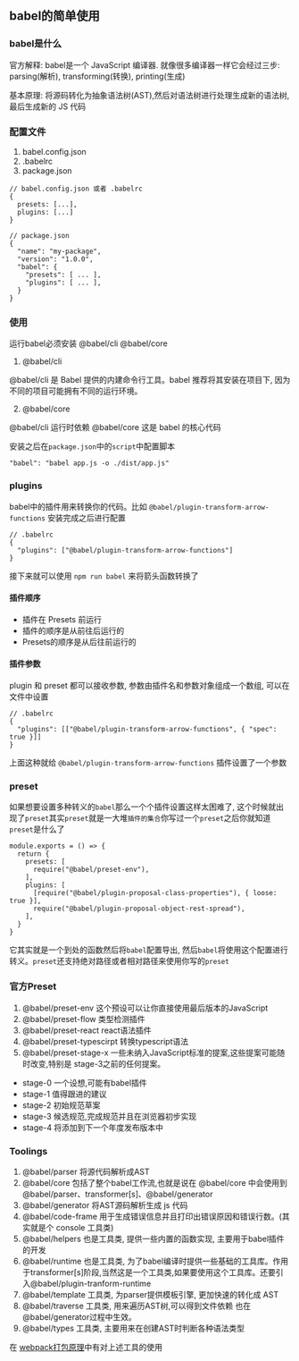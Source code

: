 ## babel的简单使用

### babel是什么
官方解释: babel是一个 JavaScript 编译器. 就像很多编译器一样它会经过三步: parsing(解析), transforming(转换), printing(生成)

基本原理: 将源码转化为抽象语法树(AST),然后对语法树进行处理生成新的语法树,最后生成新的 JS 代码
### 配置文件
1. babel.config.json
2. .babelrc
3. package.json

```
// babel.config.json 或者 .babelrc
{
  presets: [...],
  plugins: [...]
}

// package.json
{
  "name": "my-package",
  "version": "1.0.0",
  "babel": {
    "presets": [ ... ],
    "plugins": [ ... ],
  }
}
```


### 使用
运行babel必须安装 @babel/cli @babel/core

1. @babel/cli

@babel/cli 是 Babel 提供的内建命令行工具。babel 推荐将其安装在项目下, 因为不同的项目可能拥有不同的运行环境。

2. @babel/core

@babel/cli 运行时依赖 @babel/core 这是 babel 的核心代码

安装之后在`package.json`中的`script`中配置脚本
```
"babel": "babel app.js -o ./dist/app.js"
```
### plugins
babel中的插件用来转换你的代码。比如 `@babel/plugin-transform-arrow-functions` 安装完成之后进行配置
```
// .babelrc
{
  "plugins": ["@babel/plugin-transform-arrow-functions"]
}
```
接下来就可以使用 `npm run babel` 来将箭头函数转换了

#### 插件顺序
- 插件在 Presets 前运行
- 插件的顺序是从前往后运行的
- Presets的顺序是从后往前运行的

#### 插件参数
plugin 和 preset 都可以接收参数, 参数由插件名和参数对象组成一个数组, 可以在文件中设置
```
// .babelrc
{
  "plugins": [["@babel/plugin-transform-arrow-functions", { "spec": true }]]
}
```
上面这种就给 `@babel/plugin-transform-arrow-functions` 插件设置了一个参数

### preset
如果想要设置多种转义的`babel`那么一个个插件设置这样太困难了, 这个时候就出现了`preset`其实`preset`就是一大堆`插件的集合`你写过一个`preset`之后你就知道`preset`是什么了
```
module.exports = () => {
  return {
    presets: [
      require("@babel/preset-env"),
    ],
    plugins: [
      [require("@babel/plugin-proposal-class-properties"), { loose: true }],
      require("@babel/plugin-proposal-object-rest-spread"),
    ],
  }
}
```
它其实就是一个到处的函数然后将`babel`配置导出, 然后`babel`将使用这个配置进行转义。`preset`还支持绝对路径或者相对路径来使用你写的`preset`
### 官方Preset
1. @babel/preset-env 这个预设可以让你直接使用最后版本的JavaScript
2. @babel/preset-flow 类型检测插件
3. @babel/preset-react react语法插件
4. @babel/preset-typescirpt 转换typescript语法
5. @babel/preset-stage-x 一些未纳入JavaScript标准的提案,这些提案可能随时改变,特别是 stage-3之前的任何提案。
  - stage-0 一个设想,可能有babel插件
  - stage-1 值得跟进的建议
  - stage-2 初始规范草案
  - stage-3 候选规范,完成规范并且在浏览器初步实现
  - stage-4 将添加到下一个年度发布版本中
### Toolings
1. @babel/parser 将源代码解析成AST
2. @babel/core 包括了整个babel工作流,也就是说在 @babel/core 中会使用到 @babel/parser、transformer[s]、@babel/generator
3. @babel/generator 将AST源码解析生成 js 代码
4. @babel/code-frame 用于生成错误信息并且打印出错误原因和错误行数。(其实就是个 console 工具类)
5. @babel/helpers 也是工具类, 提供一些内置的函数实现, 主要用于babel插件的开发
6. @babel/runtime 也是工具类, 为了babel编译时提供一些基础的工具库。作用于transformer[s]阶段,当然这是一个工具类,如果要使用这个工具库。还要引入@babel/plugin-tranform-runtime
7. @babel/template 工具类, 为parser提供模板引擎, 更加快速的转化成 AST
8. @babel/traverse 工具类, 用来遍历AST树,可以得到文件依赖 也在@babel/generator过程中生效。
9. @babel/types 工具类, 主要用来在创建AST时判断各种语法类型

在 [webpack打包原理](../../webpack/bundlePrincipe)中有对上述工具的使用